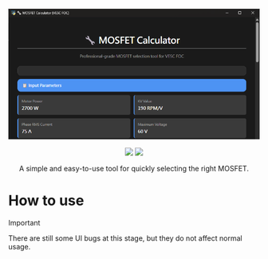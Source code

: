 ![E-Stick](https://github.com/Knockoi/Mosfet-calculator/blob/main/image/Title.png)

<div align="center">

[![](https://img.shields.io/discord/1226517355421634601?logo=discord&logoColor=white&color=5865F2)](https://discord.gg/Tf3PsfkTJF)
[![](https://img.shields.io/badge/License-GPLv3-FFA500.svg?logo=gnu&logoColor=white)](https://www.gnu.org/licenses/gpl-3.0)

</div>  
<div align="center">
A simple and easy-to-use tool for quickly selecting the right MOSFET.  
</div>  


# How to use    



> [!IMPORTANT]
> There are still some UI bugs at this stage, but they do not affect normal usage.  
